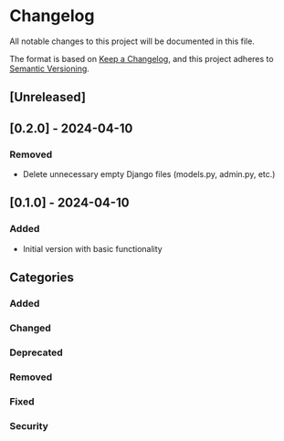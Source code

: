 # Changelog

All notable changes to this project will be documented in this file.

The format is based on [Keep a Changelog](https://keepachangelog.com/en/1.1.0/),
and this project adheres to [Semantic Versioning](https://semver.org/spec/v2.0.0.html).

## [Unreleased]

## [0.2.0] - 2024-04-10

### Removed

- Delete unnecessary empty Django files (models.py, admin.py, etc.)

## [0.1.0] - 2024-04-10

### Added

- Initial version with basic functionality

## Categories

### Added

### Changed

### Deprecated

### Removed

### Fixed

### Security
